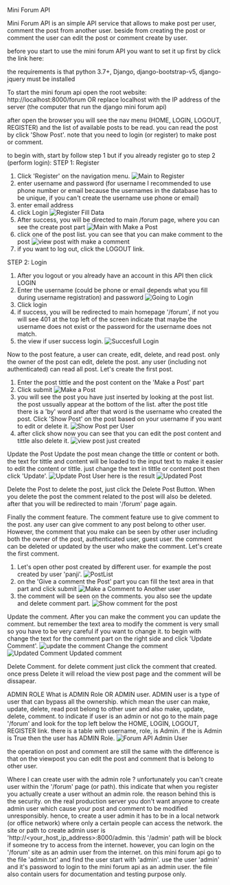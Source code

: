 Mini Forum API

Mini Forum API is an simple API service that allows to make post per user, comment the post from another user. beside from creating the post or comment the user can edit the post or comment create by user.

before you start to use the mini forum API you want to set it up first by click the link here:


the requirements is that python 3.7+, Django, django-bootstrap-v5, django-jquery must be installed

To start the mini forum api open the root website:
http://localhost:8000/forum
OR replace localhost with the IP address of the server (the computer that run the django mini forum api)

after open the browser you will see the nav menu (HOME, LOGIN, LOGOUT, REGISTER) and the list of available posts to be read. you can read the post by click 'Show Post'. note that you need to login (or register) to make post or comment.

to begin with, start by follow step 1 but if you already register go to step 2 (perform login):
STEP 1: Register
1. Click 'Register' on the navigation menu.
![Main to Register](https://user-images.githubusercontent.com/42922801/229325210-3d286c5f-cc1d-4d63-9842-37d0bf44499a.JPG)
2. enter username and password (for username I recommended to use phone number or email because the usernames in the database has to be unique, if you can't create the username use phone or email)
3. enter email address
4. click Login
![Register Fill Data](https://user-images.githubusercontent.com/42922801/229325333-4eef982b-b2f4-4891-a4db-f2ab719b2407.JPG)
6. After success, you will be directed to main /forum page, where you can see the create post part
![Main with Make a Post](https://user-images.githubusercontent.com/42922801/229325360-d6ee7e1e-f63c-487f-9245-3eeb165324b7.JPG)
8. click one of the post list. you can see that you can make comment to the post
![view post with make a comment](https://user-images.githubusercontent.com/42922801/229325455-69e74d9b-3817-4c29-aeb5-f51a44094e1d.JPG)
9. if you want to log out, click the LOGOUT link.

STEP 2: Login
1. After you logout or you already have an account in this API then click LOGIN
2. Enter the username (could be phone or email depends what you fill during username registration) and password
![Going to Login](https://user-images.githubusercontent.com/42922801/229325834-42092015-d5b2-4ceb-a64d-8e7c7117a20b.JPG)
3. Click login
4. if success, you will be redirected to main homepage '/forum', if not you will see 401 at the top left of the screen indicate that maybe the username does not exist or the password for the username does not match.
5. the view if user success login.
![Succesfull Login](https://user-images.githubusercontent.com/42922801/229325847-e37a386c-4151-44af-8aa3-13a8d11c1a06.JPG)

Now to the post feature, a user can create, edit, delete, and read post. only the owner of the post can edit, delete the post. any user (including not authenticated) can read all post. Let's create the first post.
1. Enter the post tittle and the post content on the 'Make a Post' part
2. Click submit
![Make a Post](https://user-images.githubusercontent.com/42922801/229326747-1d63eb57-9c18-422c-b4d3-0c0995b8dc2f.JPG)
3. you will see the post you have just inserted by looking at the post list. the post ussually appear at the bottom of the list. after the post title there is a 'by' word and after that word is the username who created the post. Click 'Show Post' on the post based on your username if you want to edit or delete it.
![Show Post per User](https://user-images.githubusercontent.com/42922801/229326790-090193a3-2f40-482b-b407-fab110dd1fdd.JPG)
5. after click show now you can see that you can edit the post content and tittle also delete it.
![view post just created](https://user-images.githubusercontent.com/42922801/229326819-9e9de118-ed85-42fc-9eb6-a67209d825ac.JPG)

Update the Post
Update the post mean change the tittle or content or both. the text for tittle and content will be loaded to the input text to make it easier to edit the content or tittle. just change the text in tittle or content post then click 'Update'.
![Update Post User](https://user-images.githubusercontent.com/42922801/229326866-e082be9f-642d-4393-a8bd-268b1802d928.JPG)
here is the result
![Updated Post](https://user-images.githubusercontent.com/42922801/229326869-e1e07cb3-123b-4593-a7aa-39ea52808a26.JPG)

Delete the Post
to delete the post, just click the Delete Post Button. When you delete the post the comment related to the post will also be deleted. after that you will be redirected to main '/forum' page again.

Finally the comment feature. The comment feature use to give comment to the post. any user can give comment to any post belong to other user. However, the comment that you make can be seen by other user including both the owner of the post, authenticated user, guest user. the comment can be deleted or updated by the user who make the comment. Let's create the first comment.
1. Let's open other post created by different user. for example the post created by user 'panji'.
![PostList](https://user-images.githubusercontent.com/42922801/229327132-90dbc771-1951-46b7-a914-121a2016812e.JPG)
2. on the 'Give a comment the Post' part you can fill the text area in that part and click submit
![Make a Comment to Another user](https://user-images.githubusercontent.com/42922801/229327186-a0118645-ec97-4c7c-b6c6-da1386bc85e3.JPG)
4. the comment will be seen on the comments. you also see the update and delete comment part.
![Show comment for the post](https://user-images.githubusercontent.com/42922801/229327313-40d72fb1-dcd8-40b3-a6e0-7d5287cd15de.JPG)

Update the comment. After you can make the comment you can update the comment. but remember the text area to modify the comment is very small so you have to be very careful if you want to change it. to begin with change the text for the comment part on the right side and click 'Update Comment'.
![update the comment](https://user-images.githubusercontent.com/42922801/229327856-81066b11-a006-4358-860a-300ab590f44c.JPG)
Change the comment
![Updated Comment](https://user-images.githubusercontent.com/42922801/229327870-fb1322fd-3004-4f69-a599-68d86122383c.JPG)
Updated comment

Delete Comment. for delete comment just click the comment that created. once press Delete it will reload the view post page and the comment will be dissapear.

ADMIN ROLE
What is ADMIN Role OR ADMIN user. ADMIN user is a type of user that can bypass all the ownership. which mean the user can make, update, delete, read post belong to other user and also make, update, delete, comment. to indicate if user is an admin or not go to the main page '/forum' and look for the top left below the HOME, LOGIN, LOGOUT, REGISTER link. there is a table with username, role, is Admin. if the is Admin is True then the user has ADMIN Role.
![Forum API Admin User](https://user-images.githubusercontent.com/42922801/229329243-a9c98763-8460-4d99-ae8d-ceef2865983d.JPG)

the operation on post and comment are still the same with the difference is that on the viewpost you can edit the post and comment that is belong to other user.

Where I can create user with the admin role ?
unfortunately you can't create user within the '/forum' page (or path). this indicate that when you register you actually create a user without an admin role. the reason behind this is the security. on the real production server you don't want anyone to create admin user which cause your post and comment to be modified unresponsibly. hence, to create a user admin it has to be in a local network (or office network) where only a certain people can access the network. the site or path to create admin user is 'http://<your_host_ip_address>:8000/admin. this '/admin' path will be block if someone try to access from the internet. however, you can login on the '/forum' site as an admin user from the internet. on this mini forum api go to the file 'admin.txt' and find the user start with 'admin'. use the user 'admin' and it's password to login to the mini forum api as an admin user. the file also contain users for documentation and testing purpose only.
